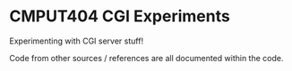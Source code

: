 # CMPUT404 CGI Experiments

Experimenting with CGI server stuff!

Code from other sources / references are all documented within the code.
